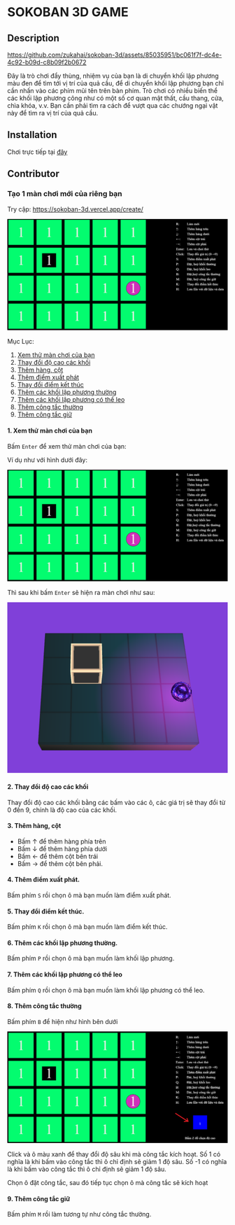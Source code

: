 # SOKOBAN 3D GAME

## Description

https://github.com/zukahai/sokoban-3d/assets/85035951/bc061f7f-dc4e-4c92-b09d-c8b09f2b0672

Đây là trò chơi đẩy thùng, nhiệm vụ của bạn là di chuyển khối lập phương màu đen để tìm tới vị trí của quả cầu,
để di chuyển khối lập phương bạn chỉ cần nhấn vào các phím mũi tên trên bàn phím. Trò chơi có nhiều biến thể các khối lập phương công như có một số cơ quan mật thất, cầu thang, cửa, chìa khóa, v.v. Bạn cần phải tìm ra cách để vượt qua các chướng ngại vật này để tìm ra vị trí của quả cầu.

## Installation

Chơi trực tiếp tại [đây](https://sokoban-3d.vercel.app/)

## Contributor

### Tạo 1 màn chơi mới của riêng bạn

Try cập: https://sokoban-3d.vercel.app/create/

<p style="center"><img src = "./assets/images/create1.png"></p>

Mục Lục:

1. [Xem thử màn chơi của bạn](#1-xem-thử-màn-chơi-của-bạn)
2. [Thay đổi độ cao các khối](#2-thay-đổi-độ-cao-các-khối)
3. [Thêm hàng, cột](#3-thêm-hàng-cột)
4. [Thêm điểm xuất phát](#4-thêm-điểm-xuất-phát)
5. [Thay đổi điểm kết thúc](#5-thay-đổi-điểm-kết-thúc)
6. [Thêm các khối lập phương thường](#6-thêm-các-khối-lập-phương-thường)
7. [Thêm các khối lập phương có thể leo](#7-thêm-các-khối-lập-phương-có-thể-leo)
8. [Thêm công tắc thường](#8-thêm-công-tắc-thường)
9. [Thêm công tắc giữ](#9-thêm-công-tắc-giữ)

#### 1. Xem thử màn chơi của bạn
Bấm `Enter` để xem thử màn chơi của bạn:

Ví dụ như với hình dưới đây:

<p style="center"><img src = "./assets/images/create1.png"></p>

Thì sau khi bấm `Enter` sẽ hiện ra màn chơi như sau:

<p style="center"><img src = "./assets/images/create2.png"></p>

#### 2. Thay đổi độ cao các khối

Thay đổi độ cao các khối bằng các bấm vào các ô, các giá trị sẽ thay đổi từ 0 đến 9, chính là độ cao của các khối.

#### 3. Thêm hàng, cột

- Bấm ↑ để thêm hàng phía trên
- Bấm ↓ để thêm hàng phía dưới
- Bấm ← để thêm cột bên trái
- Bấm → để thêm cột bên phải.

#### 4. Thêm điểm xuất phát.

Bấm phím `S` rồi chọn ô mà bạn muốn làm điểm xuất phát.

#### 5. Thay đổi điểm kết thúc.

Bấm phím `K` rồi chọn ô mà bạn muốn làm điểm kết thúc.

#### 6. Thêm các khối lập phương thường.

Bấm phím `P` rồi chọn ô mà bạn muốn làm khối lập phương.

#### 7. Thêm các khối lập phương có thể leo

Bấm phím `Q` rồi chọn ô mà bạn muốn làm khối lập phương có thể leo.

#### 8. Thêm công tắc thường

Bấm phím `B` để hiện như hình bên dưới

<p style="center"><img src = "./assets/images/create3.png"></p>

Click và ô màu xanh để thay đổi độ sâu khi mà công tắc kích hoạt. Số 1 có nghĩa là khi bấm vào công tắc thì ô chỉ định sẽ giảm 1 độ sâu. Số -1 có nghĩa là khi bấm vào công tắc thì ô chỉ định sẽ giảm 1 độ sâu.

Chọn ô đặt công tắc, sau đó tiếp tục chọn ô mà công tắc sẽ kích hoạt

#### 9. Thêm công tắc giữ

Bấm phím `M` rồi làm tương tự như công tắc thường.
